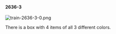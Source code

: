 #### 2636-3
![train-2636-3-0.png](https://github.com/lil-lab/nlvr/raw/master/nlvr/train/images/75/train-2636-3-0.png "train-2636-3-0.png")

There is a box with 4 items of all 3 different colors.